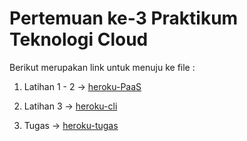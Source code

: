 # Pertemuan ke-3      Praktikum Teknologi Cloud

Berikut merupakan link untuk menuju ke file :

1. Latihan 1 - 2 -> [heroku-PaaS](https://github.com/amharnh13/tekn-cloud-computing/blob/master/minggu-03/heroku-PaaS.md)

2. Latihan 3 -> [heroku-cli](https://github.com/amharnh13/tekn-cloud-computing/blob/master/minggu-03/heroku-cli.md)

3. Tugas -> [heroku-tugas](https://github.com/amharnh13/tekn-cloud-computing/blob/master/minggu-03/heroku-tugas.md)
